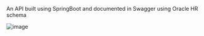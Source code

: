 An API built using SpringBoot and documented in Swagger using Oracle HR schema 

![image](https://github.com/user-attachments/assets/fe253fc5-de9a-424f-94e9-2e8315a04be2)
